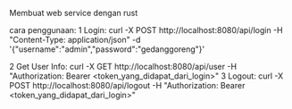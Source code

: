 Membuat web service dengan rust

cara penggunaan:
1 Login:
	curl -X POST http://localhost:8080/api/login -H "Content-Type: application/json" -d '{"username":"admin","password":"gedanggoreng"}'

2 Get User Info:
	curl -X GET http://localhost:8080/api/user -H "Authorization: Bearer <token_yang_didapat_dari_login>"
3 Logout:
 	curl -X POST http://localhost:8080/api/logout -H "Authorization: Bearer <token_yang_didapat_dari_login>"

